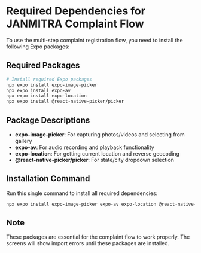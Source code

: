 # Required Dependencies for JANMITRA Complaint Flow

To use the multi-step complaint registration flow, you need to install the following Expo packages:

## Required Packages

```bash
# Install required Expo packages
npx expo install expo-image-picker
npx expo install expo-av
npx expo install expo-location
npx expo install @react-native-picker/picker
```

## Package Descriptions

- **expo-image-picker**: For capturing photos/videos and selecting from gallery
- **expo-av**: For audio recording and playback functionality
- **expo-location**: For getting current location and reverse geocoding
- **@react-native-picker/picker**: For state/city dropdown selection

## Installation Command

Run this single command to install all required dependencies:

```bash
npx expo install expo-image-picker expo-av expo-location @react-native-picker/picker
```

## Note

These packages are essential for the complaint flow to work properly. The screens will show import errors until these packages are installed.
